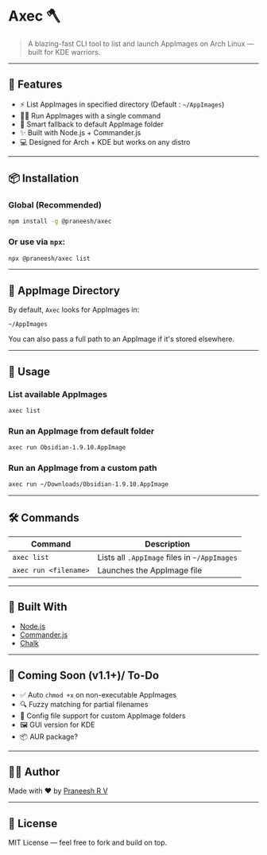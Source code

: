 
# Axec 🪓

> A blazing-fast CLI tool to list and launch AppImages on Arch Linux — built for KDE warriors.

---

## 🚀 Features

- ⚡ List AppImages in specified directory (Default : `~/AppImages`)
- 🏃‍♂️ Run AppImages with a single command
- 🧠 Smart fallback to default AppImage folder
- ✨ Built with Node.js + Commander.js
- 💻 Designed for Arch + KDE but works on any distro

---

## 📦 Installation

### Global (Recommended)

```bash
npm install -g @praneesh/axec
```

### Or use via `npx`:

```bash
npx @praneesh/axec list
```

---

## 📂 AppImage Directory

By default, `Axec` looks for AppImages in:

```
~/AppImages
```

You can also pass a full path to an AppImage if it's stored elsewhere.

---

## 🧪 Usage

### List available AppImages
```bash
axec list
```

### Run an AppImage from default folder
```bash
axec run Obsidian-1.9.10.AppImage
```

### Run an AppImage from a custom path
```bash
axec run ~/Downloads/Obsidian-1.9.10.AppImage
```

---

## 🛠️ Commands

| Command        | Description                            |
|----------------|----------------------------------------|
| `axec list`    | Lists all `.AppImage` files in `~/AppImages` |
| `axec run <filename>` | Launches the AppImage file            |

---

## 🧱 Built With

- [Node.js](https://nodejs.org)
- [Commander.js](https://github.com/tj/commander.js)
- [Chalk](https://github.com/chalk/chalk)

---

## 🧩 Coming Soon (v1.1+)/ To-Do

- ✅ Auto `chmod +x` on non-executable AppImages
- 🔍 Fuzzy matching for partial filenames
- 🧠 Config file support for custom AppImage folders
- 🖼️ GUI version for KDE
- 📦 AUR package?

---

## 🧑‍💻 Author

Made with ❤️ by [Praneesh R V](https://github.com/PraneeshRV)

---

## 📄 License

MIT License — feel free to fork and build on top.